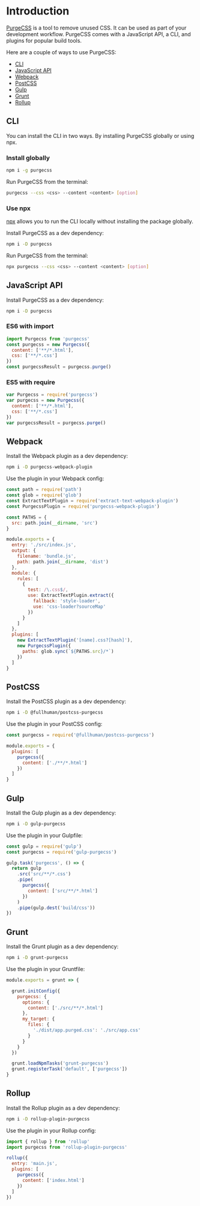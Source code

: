 # Introduction

[PurgeCSS](https://github.com/FullHuman/purgecss) is a tool to remove unused CSS. It can be used as part of your development workflow. PurgeCSS comes with a JavaScript API, a CLI, and plugins for popular build tools.

Here are a couple of ways to use PurgeCSS:

* [CLI](./#cli)
* [JavaScript API](./#javascript-api)
* [Webpack](./#webpack)
* [PostCSS](./#postcss)
* [Gulp](./#gulp)
* [Grunt](./#grunt)
* [Rollup](./#rollup)

## CLI

You can install the CLI in two ways. By installing PurgeCSS globally or using npx.

### Install globally

```bash
npm i -g purgecss
```

Run PurgeCSS from the terminal:

```bash
purgecss --css <css> --content <content> [option]
```

### Use npx

[npx](https://www.npmjs.com/package/npx) allows you to run the CLI locally without installing the package globally.

Install PurgeCSS as a dev dependency:

```bash
npm i -D purgecss
```

Run PurgeCSS from the terminal:

```bash
npx purgecss --css <css> --content <content> [option]
```

## JavaScript API

Install PurgeCSS as a dev dependency:

```bash
npm i -D purgecss
```

### ES6 with import

```javascript
import Purgecss from 'purgecss'
const purgecss = new Purgecss({
  content: ['**/*.html'],
  css: ['**/*.css']
})
const purgecssResult = purgecss.purge()
```

### ES5 with require

```javascript
var Purgecss = require('purgecss')
var purgecss = new Purgecss({
  content: ['**/*.html'],
  css: ['**/*.css']
})
var purgecssResult = purgecss.purge()
```

## Webpack

Install the Webpack plugin as a dev dependency:

```bash
npm i -D purgecss-webpack-plugin
```

Use the plugin in your Webpack config:

```javascript
const path = require('path')
const glob = require('glob')
const ExtractTextPlugin = require('extract-text-webpack-plugin')
const PurgecssPlugin = require('purgecss-webpack-plugin')

const PATHS = {
  src: path.join(__dirname, 'src')
}

module.exports = {
  entry: './src/index.js',
  output: {
    filename: 'bundle.js',
    path: path.join(__dirname, 'dist')
  },
  module: {
    rules: [
      {
        test: /\.css$/,
        use: ExtractTextPlugin.extract({
          fallback: 'style-loader',
          use: 'css-loader?sourceMap'
        })
      }
    ]
  },
  plugins: [
    new ExtractTextPlugin('[name].css?[hash]'),
    new PurgecssPlugin({
      paths: glob.sync(`${PATHS.src}/*`)
    })
  ]
}
```

## PostCSS

Install the PostCSS plugin as a dev dependency:

```bash
npm i -D @fullhuman/postcss-purgecss
```

Use the plugin in your PostCSS config:

```javascript
const purgecss = require('@fullhuman/postcss-purgecss')

module.exports = {
  plugins: [
    purgecss({
      content: ['./**/*.html']
    })
  ]
}
```

## Gulp

Install the Gulp plugin as a dev dependency:

```bash
npm i -D gulp-purgecss
```

Use the plugin in your Gulpfile:

```javascript
const gulp = require('gulp')
const purgecss = require('gulp-purgecss')

gulp.task('purgecss', () => {
  return gulp
    .src('src/**/*.css')
    .pipe(
      purgecss({
        content: ['src/**/*.html']
      })
    )
    .pipe(gulp.dest('build/css'))
})
```

## Grunt

Install the Grunt plugin as a dev dependency:

```bash
npm i -D grunt-purgecss
```

Use the plugin in your Gruntfile:

```javascript
module.exports = grunt => {

  grunt.initConfig({
    purgecss: {
      options: {
        content: ['./src/**/*.html']
      },
      my_target: {
        files: {
          './dist/app.purged.css': './src/app.css'
        }
      }
    }
  })

  grunt.loadNpmTasks('grunt-purgecss')
  grunt.registerTask('default', ['purgecss'])
}
```

## Rollup

Install the Rollup plugin as a dev dependency:

```bash
npm i -D rollup-plugin-purgecss
```

Use the plugin in your Rollup config:

```javascript
import { rollup } from 'rollup'
import purgecss from 'rollup-plugin-purgecss'

rollup({
  entry: 'main.js',
  plugins: [
    purgecss({
      content: ['index.html']
    })
  ]
})
```

